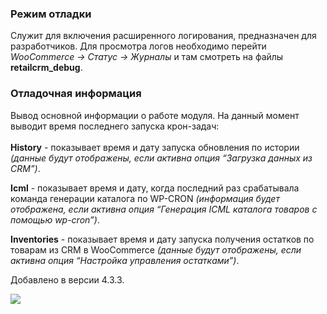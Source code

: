 ### Режим отладки

Служит для включения расширенного логирования, предназначен для разработчиков. Для просмотра логов необходимо перейти *WooCommerce -> Статус -> Журналы* и там смотреть на файлы **retailcrm_debug**.

### Отладочная информация

Вывод основной информации о работе модуля. На данный момент выводит время последнего запуска крон-задач:
<br/><br/>**History** - показывает время и дату запуска обновления по истории *(данные будут отображены, если активна опция “Загрузка данных из CRM”)*.

**Icml** - показывает время и дату, когда последний раз срабатывала команда генерации каталога по WP-CRON *(информация будет отображена, если активна опция “Генерация ICML каталога товаров с помощью wp-cron”)*.

**Inventories** - показывает время и дату запуска получения остатков по товарам из CRM в WooCommerce *(данные будут отображены, если активна опция “Настройка управления остатками”)*.

Добавлено в версии 4.3.3.

![](https://lh4.googleusercontent.com/_tdjxonwGp40uafwaEK__QenxJurbNPsvlMu8Pw3eZk_vN6-KzKB8RWeYXwJqYPRfjzTZnvT0TGYVBry-4JWXTzQuDt9zDIBWQO0lnrUSHP84PxoomFiDPIVHsRIZ7gHzKdgmDUc=s0)
